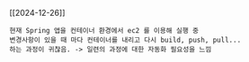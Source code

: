 
[[2024-12-26]]
	
	현재 Spring 앱을 컨테이너 환경에서 ec2 를 이용해 실행 중
	변경사항이 있을 때 마다 컨테이너를 내리고 다시 build, push, pull...
	하는 과정이 귀찮음. -> 일련의 과정에 대한 자동화 필요성을 느낌
	 